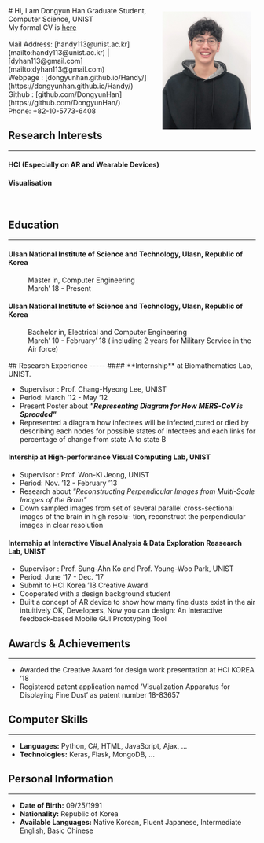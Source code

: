 

<img src="img/temp_my_image.jpeg" width="180" style ="padding: 10px; float:right;">
# Hi, I am Dongyun Han
Graduate Student, Computer Science, UNIST </br>
My formal CV is <a href="source/DongyunHan_Resume.pdf"> here </a>
</br></br>
Mail Address: [handy113@unist.ac.kr](mailto:handy113@unist.ac.kr) | [dyhan113@gmail.com](mailto:dyhan113@gmail.com) </br>
Webpage : [dongyunhan.github.io/Handy/](https://dongyunhan.github.io/Handy/) </br>
Github : [github.com/DongyunHan](https://github.com/DongyunHan/) </br>
Phone: +82-10-5773-6408

</br>

## Research Interests
-----
#### HCI (Especially on AR and Wearable Devices)
#### Visualisation
<br>

## Education
-----
#### Ulsan National Institute of Science and Technology, Ulasn, Republic of Korea

<div style="margin-left: 40px">
Master in, Computer Engineering </br>
March’ 18 - Present
</div>

#### Ulsan National Institute of Science and Technology, Ulasn, Republic of Korea
<div style="margin-left: 40px">
Bachelor in, Electrical and Computer Engineering </br> March’ 10 - February’ 18 ( including 2 years for Military Service in the Air force)
</div>
<br>
## Research Experience
-----
#### **Internship** at Biomathematics Lab, UNIST. </br>

- Supervisor : Prof. Chang-Hyeong Lee, UNIST
- Period: March ’12 - May ’12
- Present Poster about ***"Representing Diagram for How MERS-CoV is Spreaded"***
- Represented a diagram how infectees will be infected,cured or died by describing each nodes for possible states of infectees and each links for percentage of change from state A to state B

#### **Intership** at High-performance Visual Computing Lab, UNIST </br>

- Supervisor : Prof. Won-Ki Jeong, UNIST
- Period: Nov. ’12 - February ’13
- Research about *"Reconstructing Perpendicular Images from Multi-Scale Images of the Brain"*
- Down sampled images from set of several parallel cross-sectional images of the brain in high resolu- tion, reconstruct the perpendicular images in clear resolution

#### **Internship** at Interactive Visual Analysis & Data Exploration Reasearch Lab, UNIST </br>

- Supervisor : Prof. Sung-Ahn Ko and Prof. Young-Woo Park, UNIST
- Period: June ’17 - Dec. ’17
- Submit to HCI Korea ’18 Creative Award
- Cooperated with a design background student
- Built a concept of AR device to show how many fine dusts exist in the air intuitively
OK, Developers, Now you can design: An Interactive feedback-based Mobile GUI Prototyping Tool


<!--
Supervisor : Prof. Sung-Ahn Ko, UNIST June ’18 - Sep.’18
- Under Submitting to ACM UIST ’19 as the third author
- Interviewed with 16 novice developers to understand their problems with an existing tool
- Built a mobile GUI prototyping tool in Google Extension that provides instant feedback on users design -->

## Awards & Achievements
-----
- Awarded the Creative Award for design work presentation at HCI KOREA ’18
- Registered patent application named ’Visualization Apparatus for Displaying Fine Dust’ as patent number 18-83657

## Computer Skills
-----
- **Languages:** Python, C#, HTML, JavaScript, Ajax, ...
- **Technologies:** Keras, Flask, MongoDB, ...

## Personal Information
-----
- **Date of Birth:** 09/25/1991 </br>
- **Nationality:** Republic of Korea </br>
- **Available Languages:** Native Korean, Fluent Japanese, Intermediate English, Basic Chinese

<!-- For full documentation visit [mkdocs.org](https://mkdocs.org).

## Commands

* `mkdocs new [dir-name]` - Create a new project.
* `mkdocs serve` - Start the live-reloading docs server.
* `mkdocs build` - Build the documentation site.
* `mkdocs help` - Print this help message.

## Project layout

    mkdocs.yml    # The configuration file.
    docs/
        index.md  # The documentation homepage.
        ...       # Other markdown pages, images and other files. -->
